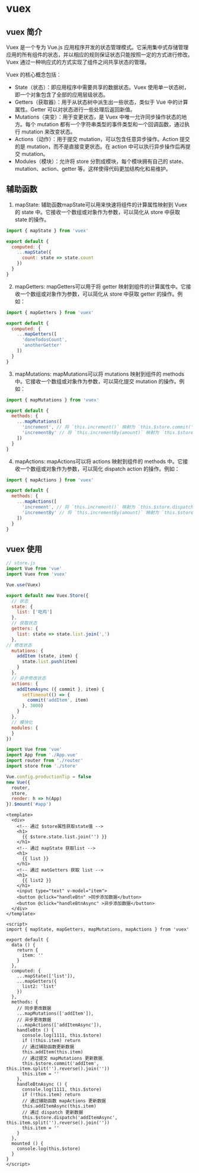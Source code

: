 # vuex

## vuex 简介
Vuex 是一个专为 Vue.js 应用程序开发的状态管理模式。它采用集中式存储管理应用的所有组件的状态，并以相应的规则保证状态只能按照一定的方式进行修改。Vuex 通过一种响应式的方式实现了组件之间共享状态的管理。

Vuex 的核心概念包括：
- State（状态）：即应用程序中需要共享的数据状态。Vuex 使用单一状态树，即一个对象包含了全部的应用层级状态。
- Getters（获取器）：用于从状态树中派生出一些状态，类似于 Vue 中的计算属性。Getter 可以对状态进行一些处理后返回新值。
- Mutations（突变）：用于变更状态，是 Vuex 中唯一允许同步操作状态的地方。每个 mutation 都有一个字符串类型的事件类型和一个回调函数，通过执行 mutation 来改变状态。
- Actions（动作）：用于提交 mutation，可以包含任意异步操作。Action 提交的是 mutation，而不是直接变更状态。在 action 中可以执行异步操作后再提交 mutation。
- Modules（模块）：允许将 store 分割成模块，每个模块拥有自己的 state、mutation、action、getter 等。这样使得代码更加结构化和易维护。

## 辅助函数
1. mapState: 辅助函数mapState可以用来快速将组件的计算属性映射到 Vuex 的 state 中。它接收一个数组或对象作为参数，可以简化从 store 中获取 state 的操作。
```js
import { mapState } from 'vuex'

export default {
  computed: {
    ...mapState({
      count: state => state.count
    })
  }
}

```
2. mapGetters: mapGetters可以用于将 getter 映射到组件的计算属性中。它接收一个数组或对象作为参数，可以简化从 store 中获取 getter 的操作。例如：
```js
import { mapGetters } from 'vuex'

export default {
  computed: {
    ...mapGetters([
      'doneTodosCount',
      'anotherGetter'
    ])
  }
}
```

3. mapMutations: mapMutations可以将 mutations 映射到组件的 methods 中。它接收一个数组或对象作为参数，可以简化提交 mutation 的操作。例如：
```javascript
import { mapMutations } from 'vuex'

export default {
  methods: {
    ...mapMutations([
      'increment', // 将 `this.increment()` 映射为 `this.$store.commit('increment')`
      'incrementBy' // 将 `this.incrementBy(amount)` 映射为 `this.$store.commit('incrementBy', amount)`
    ])
  }
}
```
4. mapActions: mapActions可以将 actions 映射到组件的 methods 中。它接收一个数组或对象作为参数，可以简化 dispatch action 的操作。例如：
```javascript
import { mapActions } from 'vuex'

export default {
  methods: {
    ...mapActions([
      'increment', // 将 `this.increment()` 映射为 `this.$store.dispatch('increment')`
      'incrementBy' // 将 `this.incrementBy(amount)` 映射为 `this.$store.dispatch('incrementBy', amount)`
    ])
  }
}
```

## vuex 使用
```js
// store.js
import Vue from 'vue'
import Vuex from 'vuex'

Vue.use(Vuex)

export default new Vuex.Store({
  // 状态
  state: {
    list: ['吃鸡']
  },
  // 获取状态
  getters: {
    list: state => state.list.join(',')
  },
// 修改状态
  mutations: {
    addItem (state, item) {
      state.list.push(item)
    }
  },
  // 异步修改状态
  actions: {
    addItemAsync ({ commit }, item) {
      setTimeout(() => {
        commit('addItem', item)
      }, 3000)
    }
  },
  // 模块化
  modules: {
  }
})
```
```js
import Vue from 'vue'
import App from './App.vue'
import router from './router'
import store from './store'

Vue.config.productionTip = false
new Vue({
  router,
  store,
  render: h => h(App)
}).$mount('#app')
```
```vue
<template>
  <div>
    <!-- 通过 $store属性获取state值 -->
    <h1>
      {{ $store.state.list.join('') }}
    </h1>
    <!-- 通过 mapState 获取list -->
    <h1>
      {{ list }}
    </h1>
    <!-- 通过 matGetters 获取 list -->
    <h1>
      {{ list2 }}
    </h1>
    <input type="text" v-model="item">
    <button @click="handleBtn" >同步添加数据</button>
    <button @click="handleBtnAsync" >异步添加数据</button>
  </div>
</template>

<script>
import { mapState, mapGetters, mapMutations, mapActions } from 'vuex'

export default {
  data () {
    return {
      item: ''
    }
  },
  computed: {
    ...mapState(['list']),
    ...mapGetters({
      list2: 'list'
    })
  },
  methods: {
    // 同步更改数据
    ...mapMutations(['addItem']),
    // 异步更改数据
    ...mapActions(['addItemAsync']),
    handleBtn () {
      console.log(1111, this.$store)
      if (!this.item) return
      // 通过辅助函数更新数据
      this.addItem(this.item)
      // 通过提交 mapMutations 更新数据
      this.$store.commit('addItem', this.item.split('').reverse().join(''))
      this.item = ''
    },
    handleBtnAsync () {
      console.log(1111, this.$store)
      if (!this.item) return
      // 通过辅助函数 mapActions 更新数据
      this.addItemAsync(this.item)
      // 通过 dispatch 更新数据
      this.$store.dispatch('addItemAsync', this.item.split('').reverse().join(''))
      this.item = ''
    }
  },
  mounted () {
    console.log(this.$store)
  }
}
</script>
```